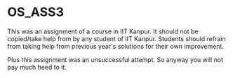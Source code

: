OS_ASS3
=======
This was an assignment of a course in IIT Kanpur. It should not be copied/take help from by any student of IIT Kanpur.
Students should refrain from taking help from previous year's solutions for their own improvement.

Plus this assignment was an unsuccessful attempt. So anyway you will not pay much heed to it.
